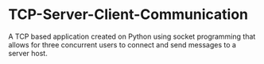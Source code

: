 # TCP-Server-Client-Communication
A TCP based application created on Python using socket programming that allows for three concurrent users to connect and send messages to a server host.
